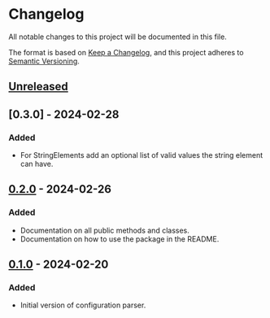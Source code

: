 # Changelog

All notable changes to this project will be documented in this file.

The format is based on [Keep a Changelog](https://keepachangelog.com/en/1.0.0/),
and this project adheres to [Semantic Versioning](https://semver.org/spec/v2.0.0.html).

## [Unreleased]

## [0.3.0] - 2024-02-28

### Added

- For StringElements add an optional list of valid values the string element
  can have.

## [0.2.0] - 2024-02-26

### Added

- Documentation on all public methods and classes.
- Documentation on how to use the package in the README.

## [0.1.0] - 2024-02-20

### Added

- Initial version of configuration parser.

[Unreleased]: https://github.com/mischareitsma/config-parser-ts/compare/v0.3.0...HEAD
[0.2.0]: https://github.com/mischareitsma/config-parser-ts/compare/v0.2.0...v0.3.0
[0.2.0]: https://github.com/mischareitsma/config-parser-ts/compare/v0.1.0...v0.2.0
[0.1.0]: https://github.com/mischareitsma/config-parser-ts/releases/tag/v0.1.0
